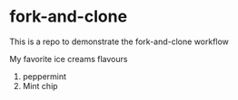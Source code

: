 # fork-and-clone

This is a repo to demonstrate the fork-and-clone workflow

My favorite ice creams flavours
1) peppermint
2) Mint chip
